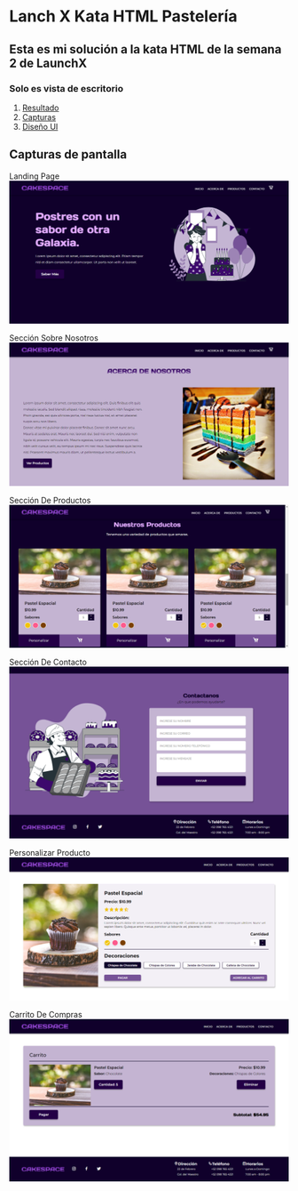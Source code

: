 # Lanch X Kata HTML Pastelería 



## Esta es mi solución a la kata HTML de la semana 2 de LaunchX

### Solo es vista de escritorio

1. [Resultado](https://jhosiangtz.github.io/LaunchX-Semana-2-Html/)
2. [Capturas](images/screenshots/)
3. [Diseño UI](images/UI-pastel.pdf)

## Capturas de pantalla

Landing Page
![alt](images/screenshots/LandingPage.png)

Sección Sobre Nosotros
![alt](images/screenshots/About.png)

Sección De Productos
![alt](images/screenshots/Products.png)

Sección De Contacto
![alt](images/screenshots/Contact.png)

Personalizar Producto
![alt](images/screenshots/ProductCustom.png)

Carrito De Compras
![alt](images/screenshots/Cart.png)